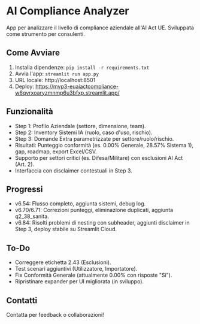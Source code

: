 # AI Compliance Analyzer
App per analizzare il livello di compliance aziendale all'AI Act UE. Sviluppata come strumento per consulenti.

## Come Avviare
1. Installa dipendenze: `pip install -r requirements.txt`
2. Avvia l'app: `streamlit run app.py`
3. URL locale: http://localhost:8501
4. Deploy: https://mvp3-euaiactcompliance-w6qvrxoaryzmnmp6u3bfxp.streamlit.app/

## Funzionalità
- Step 1: Profilo Aziendale (settore, dimensione, team).
- Step 2: Inventory Sistemi IA (ruolo, caso d'uso, rischio).
- Step 3: Domande Extra parametrizzate per settore/ruolo/rischio.
- Risultati: Punteggio conformità (es. 0.00% Generale, 28.57% Sistema 1), gap, roadmap, export Excel/CSV.
- Supporto per settori critici (es. Difesa/Militare) con esclusioni AI Act (Art. 2).
- Interfaccia con disclaimer contestuali in Step 3.

## Progressi
- v6.54: Flusso completo, aggiunta sistemi, debug log.
- v6.70/6.71: Correzioni punteggi, eliminazione duplicati, aggiunta q2_38_sanita.
- v6.84: Risolti problemi di nesting con subheader, aggiunti disclaimer in Step 3, deploy stabile su Streamlit Cloud.

## To-Do
- Correggere etichetta 2.43 (Esclusioni).
- Test scenari aggiuntivi (Utilizzatore, Importatore).
- Fix Conformità Generale (attualmente 0.00% con risposte "Sì").
- Ripristinare expander per UI migliorata (in sviluppo).

## Contatti
Contatta per feedback o collaborazioni!